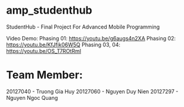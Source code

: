 # amp_studenthub

StudentHub - Final Project For Advanced Mobile Programming

Video Demo:
Phasing 01: https://youtu.be/g6augs4n2XA
Phasing 02: https://youtu.be/KfJfik06W5Q
Phasing 03, 04: https://youtu.be/OS_T7ROtRmI

# Team Member:

20127040 - Truong Gia Huy
20127060 - Nguyen Duy Nien
20127297 - Nguyen Ngoc Quang
